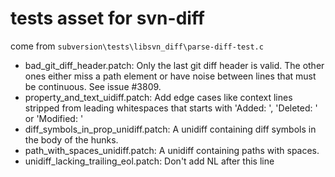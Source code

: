 # tests asset for svn-diff

come from `subversion\tests\libsvn_diff\parse-diff-test.c`


+ bad_git_diff_header.patch: Only the last git diff header is valid. The other ones either miss a path element or have noise between lines that must be continuous. See issue #3809.
+ property_and_text_uidiff.patch: Add edge cases like context lines stripped from leading whitespaces that starts with 'Added: ', 'Deleted: ' or 'Modified: '
+ diff_symbols_in_prop_unidiff.patch: A unidiff containing diff symbols in the body of the hunks.
+ path_with_spaces_unidiff.patch: A unidiff containing paths with spaces. 
+ unidiff_lacking_trailing_eol.patch: Don't add NL after this line